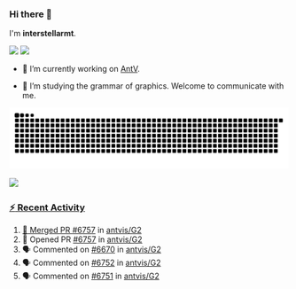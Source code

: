 ### Hi there 👋

I'm **interstellarmt**.

[![](https://img.shields.io/endpoint?url=https://awards.antv.vision/interstellarmt-g2-contributor.json)](https://github.com/antvis/g2)
[![](https://img.shields.io/endpoint?url=https://awards.antv.vision/interstellarmt-gpt-vis-contributor.json)](https://github.com/antvis/gpt-vis)

- 🔭 I’m currently working on [AntV](https://github.com/antvis).

- 📖 I’m studying the grammar of graphics. Welcome to communicate with me.

![](https://raw.githubusercontent.com/interstellarmt/interstellarmt/refs/heads/output/github-contribution-grid-snake.svg)
<div>
  <a href="https://github.com/interstellarmt">
  <img height="180em" src="https://github-readme-stats-eight-theta.vercel.app/api?username=interstellarmt&show_icons=true&include_all_commits=true&count_private=true&theme=tokyonight"/>
</div>
    
### :zap: Recent Activity

<!--START_SECTION:activity-->
1. 🎉 Merged PR [#6757](https://github.com/antvis/G2/pull/6757) in [antvis/G2](https://github.com/antvis/G2)
2. 💪 Opened PR [#6757](https://github.com/antvis/G2/pull/6757) in [antvis/G2](https://github.com/antvis/G2)
3. 🗣 Commented on [#6670](https://github.com/antvis/G2/issues/6670#issuecomment-2786332227) in [antvis/G2](https://github.com/antvis/G2)
4. 🗣 Commented on [#6752](https://github.com/antvis/G2/pull/6752#issuecomment-2785857718) in [antvis/G2](https://github.com/antvis/G2)
5. 🗣 Commented on [#6751](https://github.com/antvis/G2/issues/6751#issuecomment-2785843019) in [antvis/G2](https://github.com/antvis/G2)
<!--END_SECTION:activity-->

